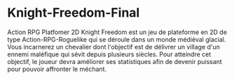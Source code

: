 # Knight-Freedom-Final
 Action RPG Platfomer 2D
Knight Freedom est un jeu de plateforme en 2D de type Action-RPG-Roguelike qui se déroule dans un monde médiéval glacial. 
Vous incarnerez un chevalier dont l'objectif est de délivrer un village d'un ennemi maléfique qui sévit depuis plusieurs siècles.
Pour atteindre cet objectif, le joueur devra améliorer ses statistiques afin de devenir puissant pour pouvoir affronter le méchant.
